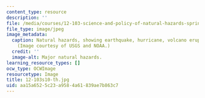 ```yaml
---
content_type: resource
description: ''
file: /media/courses/12-103-science-and-policy-of-natural-hazards-spring-2010/aa15a6525c23a9584a61839ae7b863c7_12-103s10-th.jpg
file_type: image/jpeg
image_metadata:
  caption: Natural hazards, showing earthquake, hurricane, volcano eruption and tornado.
    (Image courtesy of USGS and NOAA.)
  credit: ''
  image-alt: Major natural hazards.
learning_resource_types: []
ocw_type: OCWImage
resourcetype: Image
title: 12-103s10-th.jpg
uid: aa15a652-5c23-a958-4a61-839ae7b863c7
---
```

